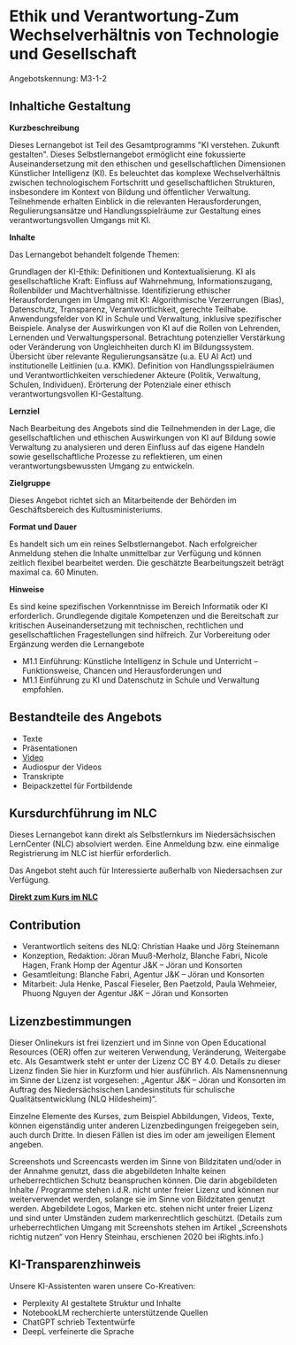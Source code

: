 #  Ethik und Verantwortung-Zum Wechselverhältnis von Technologie und Gesellschaft
Angebotskennung: M3-1-2

## Inhaltiche Gestaltung

**Kurzbeschreibung**

Dieses Lernangebot ist Teil des Gesamtprogramms "KI verstehen. Zukunft gestalten". Dieses Selbstlernangebot ermöglicht eine fokussierte Auseinandersetzung mit den ethischen und gesellschaftlichen Dimensionen Künstlicher Intelligenz (KI). Es beleuchtet das komplexe Wechselverhältnis zwischen technologischem Fortschritt und gesellschaftlichen Strukturen, insbesondere im Kontext von Bildung und öffentlicher Verwaltung. Teilnehmende erhalten Einblick in die relevanten Herausforderungen, Regulierungsansätze und Handlungsspielräume zur Gestaltung eines verantwortungsvollen Umgangs mit KI.

**Inhalte**

Das Lernangebot behandelt folgende Themen:

Grundlagen der KI-Ethik: Definitionen und Kontextualisierung.
KI als gesellschaftliche Kraft: Einfluss auf Wahrnehmung, Informationszugang, Rollenbilder und Machtverhältnisse.
Identifizierung ethischer Herausforderungen im Umgang mit KI: Algorithmische Verzerrungen (Bias), Datenschutz, Transparenz, Verantwortlichkeit, gerechte Teilhabe.
Anwendungsfelder von KI in Schule und Verwaltung, inklusive spezifischer Beispiele.
Analyse der Auswirkungen von KI auf die Rollen von Lehrenden, Lernenden und Verwaltungspersonal.
Betrachtung potenzieller Verstärkung oder Veränderung von Ungleichheiten durch KI im Bildungssystem.
Übersicht über relevante Regulierungsansätze (u.a. EU AI Act) und institutionelle Leitlinien (u.a. KMK).
Definition von Handlungsspielräumen und Verantwortlichkeiten verschiedener Akteure (Politik, Verwaltung, Schulen, Individuen).
Erörterung der Potenziale einer ethisch verantwortungsvollen KI-Gestaltung.

**Lernziel**

Nach Bearbeitung des Angebots sind die Teilnehmenden in der Lage, die gesellschaftlichen und ethischen Auswirkungen von KI auf Bildung sowie Verwaltung zu analysieren und deren Einfluss auf das eigene Handeln sowie gesellschaftliche Prozesse zu reflektieren, um einen verantwortungsbewussten Umgang zu entwickeln.

**Zielgruppe**

Dieses Angebot richtet sich an Mitarbeitende der Behörden im Geschäftsbereich des Kultusministeriums.

**Format und Dauer**

Es handelt sich um ein reines Selbstlernangebot. Nach erfolgreicher Anmeldung stehen die Inhalte unmittelbar zur Verfügung und können zeitlich flexibel bearbeitet werden. Die geschätzte Bearbeitungszeit beträgt maximal ca. 60 Minuten.

**Hinweise**

Es sind keine spezifischen Vorkenntnisse im Bereich Informatik oder KI erforderlich. Grundlegende digitale Kompetenzen und die Bereitschaft zur kritischen Auseinandersetzung mit technischen, rechtlichen und gesellschaftlichen Fragestellungen sind hilfreich. Zur Vorbereitung oder Ergänzung werden die Lernangebote 

- M1.1 Einführung: Künstliche Intelligenz in Schule und Unterricht – Funktionsweise, Chancen und Herausforderungen und 
- M1.1 Einführung zu KI und Datenschutz in Schule und Verwaltung empfohlen.

## Bestandteile des Angebots

- Texte
- Präsentationen
- [Video](https://speicher.nibis.de/s/gL7t5esrx4gsb2y)
- Audiospur der Videos
- Transkripte
- Beipackzettel für Fortbildende

## Kursdurchführung im NLC

Dieses Lernangebot kann direkt als Selbstlernkurs im Niedersächsischen LernCenter (NLC) absolviert werden. Eine Anmeldung bzw. eine einmalige Registrierung im NLC ist hierfür erforderlich.

Das Angebot steht auch für Interessierte außerhalb von Niedersachsen zur Verfügung.

**[Direkt zum Kurs im NLC](https://nlc.info/app/edb/event/49269)**

## Contribution

- Verantwortlich seitens des NLQ: Christian Haake und Jörg Steinemann 
- Konzeption, Redaktion: Jöran Muuß-Merholz, Blanche Fabri, Nicole Hagen, Frank Homp der Agentur J&K – Jöran und Konsorten
- Gesamtleitung: Blanche Fabri, Agentur J&K – Jöran und Konsorten
- Mitarbeit: Jula Henke, Pascal Fieseler, Ben Paetzold, Paula Wehmeier, Phuong Nguyen der Agentur J&K – Jöran und Konsorten

## Lizenzbestimmungen

Dieser Onlinekurs ist frei lizenziert und im Sinne von Open Educational Resources (OER) offen zur weiteren Verwendung, Veränderung, Weitergabe etc. Als Gesamtwerk steht er unter der Lizenz CC BY 4.0. Details zu dieser Lizenz finden Sie hier in Kurzform und hier ausführlich. Als Namensnennung im Sinne der Lizenz ist vorgesehen: „Agentur J&K – Jöran und Konsorten im Auftrag des Niedersächsischen Landesinstituts für schulische Qualitätsentwicklung (NLQ Hildesheim)“.

Einzelne Elemente des Kurses, zum Beispiel Abbildungen, Videos, Texte, können eigenständig unter anderen Lizenzbedingungen freigegeben sein, auch durch Dritte. In diesen Fällen ist dies im oder am jeweiligen Element angeben.

Screenshots und Screencasts werden im Sinne von Bildzitaten und/oder in der Annahme genutzt, dass die abgebildeten Inhalte keinen urheberrechtlichen Schutz beanspruchen können. Die darin abgebildeten Inhalte / Programme stehen i.d.R. nicht unter freier Lizenz und können nur weiterverwendet werden, solange sie im Sinne von Bildzitaten genutzt werden. Abgebildete Logos, Marken etc. stehen nicht unter freier Lizenz und sind unter Umständen zudem markenrechtlich geschützt. (Details zum urheberrechtlichen Umgang mit Screenshots stehen im Artikel „Screenshots richtig nutzen“ von Henry Steinhau, erschienen 2020 bei iRights.info.)

## KI-Transparenzhinweis

Unsere KI-Assistenten waren unsere Co-Kreativen:
- Perplexity AI gestaltete Struktur und Inhalte
- NotebookLM recherchierte unterstützende Quellen
- ChatGPT schrieb Textentwürfe
- DeepL verfeinerte die Sprache
